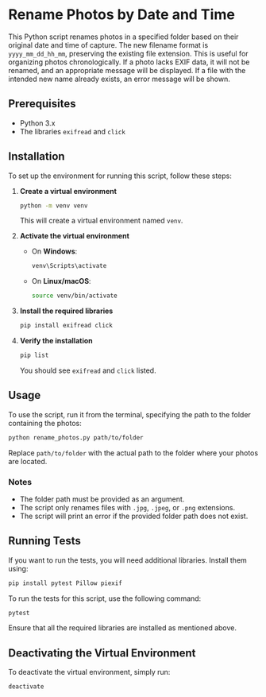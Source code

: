 # Rename Photos by Date and Time

This Python script renames photos in a specified folder based on their original date and time of capture. The new filename format is `yyyy_mm_dd_hh_mm`, preserving the existing file extension. This is useful for organizing photos chronologically. If a photo lacks EXIF data, it will not be renamed, and an appropriate message will be displayed. If a file with the intended new name already exists, an error message will be shown.

## Prerequisites

- Python 3.x
- The libraries `exifread` and `click`

## Installation

To set up the environment for running this script, follow these steps:

1. **Create a virtual environment**

   ```sh
   python -m venv venv
   ```

   This will create a virtual environment named `venv`.

2. **Activate the virtual environment**

   - On **Windows**:

     ```sh
     venv\Scripts\activate
     ```

   - On **Linux/macOS**:

     ```sh
     source venv/bin/activate
     ```

3. **Install the required libraries**

   ```sh
   pip install exifread click
   ```

4. **Verify the installation**

   ```sh
   pip list
   ```

   You should see `exifread` and `click` listed.

## Usage

To use the script, run it from the terminal, specifying the path to the folder containing the photos:

```sh
python rename_photos.py path/to/folder
```

Replace `path/to/folder` with the actual path to the folder where your photos are located.

### Notes

- The folder path must be provided as an argument.
- The script only renames files with `.jpg`, `.jpeg`, or `.png` extensions.
- The script will print an error if the provided folder path does not exist.

## Running Tests

If you want to run the tests, you will need additional libraries. Install them using:

```sh
pip install pytest Pillow piexif
```

To run the tests for this script, use the following command:

```sh
pytest
```

Ensure that all the required libraries are installed as mentioned above.

## Deactivating the Virtual Environment

To deactivate the virtual environment, simply run:

```sh
deactivate
```
